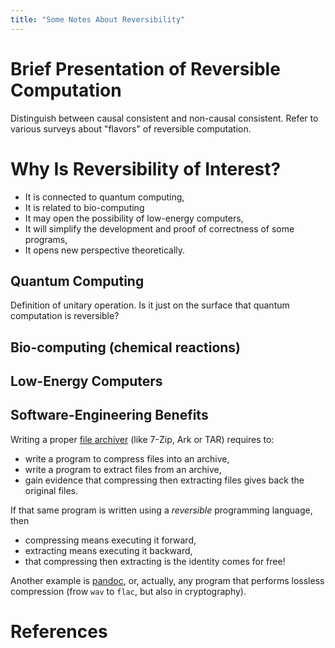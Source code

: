 ```yaml
---
title: "Some Notes About Reversibility"
---
```


# Brief Presentation of Reversible Computation

Distinguish between causal consistent and non-causal consistent.
Refer to various surveys about "flavors" of reversible computation.

# Why Is Reversibility of Interest?

- It is connected to quantum computing,
- It is related to bio-computing
- It may open the possibility of low-energy computers,
- It will simplify the development and proof of correctness of some programs,
- It opens new perspective theoretically.

## Quantum Computing

Definition of unitary operation.
Is it just on the surface that quantum computation is reversible?

## Bio-computing (chemical reactions)

## Low-Energy Computers

## Software-Engineering Benefits

Writing a proper [file archiver](https://en.wikipedia.org/wiki/Comparison_of_file_archivers) (like 7-Zip, Ark or TAR) requires to:

- write a program to compress files into an archive,
- write a program to extract files from an archive,
- gain evidence that compressing then extracting files gives back the original files.

If that same program is written using a _reversible_ programming language, then

- compressing means executing it forward,
- extracting means executing it backward,
- that compressing then extracting is the identity comes for free!

Another example is [pandoc](https://pandoc.org/), or, actually, any program that performs lossless compression (frow `wav` to `flac`, but also in cryptography).

# References
